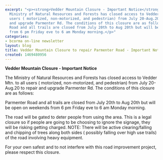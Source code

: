 ```yaml
---
excerpt: "<p><strong>Vedder Mountain Closure - Important Notice</strong></p>\r\n\r\n<p>The
  Ministry of Natural Resources and Forests has closed access to Vedder Mtn. to all
  users ( motorized, non-motorized, and pedestrian) from July 20-Aug.20 to repair
  and upgrade Parmenter Rd. The conditions of this closure are as follows:</p>\r\n\r\n<p>Parmenter
  Road and all trails are closed from July 20th to Aug 20th but will be open on weekends
  from 6 pm Friday eve to 6 am Monday morning.</p>"
categories:
- bcorma on-line newsletter
layout: blog
title: Vedder Mountain Closure to repair Parmenter Road - Important Notice
created: 1469480956
---
```

<p><strong>Vedder Mountain Closure - Important Notice</strong></p>

<p>The Ministry of Natural Resources and Forests has closed access to Vedder Mtn. to all users ( motorized, non-motorized, and pedestrian) from July 20-Aug.20 to repair and upgrade Parmenter Rd. The conditions of this closure are as follows:</p>

<p>Parmenter Road and all trails are closed from July 20th to Aug 20th but will be open on weekends from 6 pm Friday eve to 6 am Monday morning.</p>

<p>The road will be gated to deter people from using the area. This is a legal closure so if people are going to be choosing to ignore the signage, they will be risking getting charged. NOTE: There will be active clearing/falling and chipping of trees along both sides ( possibly falling over high use trails) of the road involving heavy equipment.</p>

<p>For your own safest and to not interfere with this road improvement project, please respect this closure.</p>
